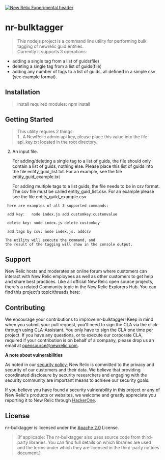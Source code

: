 [![New Relic Experimental header](https://github.com/newrelic/opensource-website/raw/master/src/images/categories/Experimental.png)](https://opensource.newrelic.com/oss-category/#new-relic-experimental)

# nr-bulktagger 

> This nodejs project is a command line utility for performing bulk tagging of newrelic guid entities.  
  Currently it supports 3 operations: 
  * adding a single tag from a list of guids(file)
  * deleting a single tag from a list of guids(file)
  * adding any number of tags to a list of guids, all defined in a simple csv (see example format). 

## Installation

>  install required modules:  npm install

## Getting Started
> This utility requres 2 things:  
  1 .  A NewRelic admin api key,  please place this value into the file api_key.txt located in the root directory.
  
  2.  An input file.  
  
      For adding/deleting a single tag to a list of guids,  the file should only contain a list of guids, nothing else.
      Please place this list of guids into the file entity_guid_list.txt.  For an example, see the file entity_guid_example.txt   
	  
	  For adding multiple tags to a list guids, the file needs to be in csv format. 
	  The csv file must be called entity_guid_list.csv.
      For an example please see the file entity_guild_example.csv
	  
	 here are examples of all 3 supported commands: 
	  
     add key:   node index.js add customkey:customvalue   
	 
	 delete key: node index.js delete customkey
	 
	 add tags by csv: node index.js. addcsv 
	 
	The utility will execute the command, and
	the result of the tagging will show in the console output.

## Support

New Relic hosts and moderates an online forum where customers can interact with New Relic employees as well as other customers to get help and share best practices. Like all official New Relic open source projects, there's a related Community topic in the New Relic Explorers Hub. You can find this project's topic/threads here:


## Contributing
We encourage your contributions to improve nr-bulktagger! Keep in mind when you submit your pull request, you'll need to sign the CLA via the click-through using CLA-Assistant. You only have to sign the CLA one time per project.
If you have any questions, or to execute our corporate CLA, required if your contribution is on behalf of a company,  please drop us an email at opensource@newrelic.com.

**A note about vulnerabilities**

As noted in our [security policy](../../security/policy), New Relic is committed to the privacy and security of our customers and their data. We believe that providing coordinated disclosure by security researchers and engaging with the security community are important means to achieve our security goals.

If you believe you have found a security vulnerability in this project or any of New Relic's products or websites, we welcome and greatly appreciate you reporting it to New Relic through [HackerOne](https://hackerone.com/newrelic).

## License
nr-bulktagger is licensed under the [Apache 2.0](http://apache.org/licenses/LICENSE-2.0.txt) License.
>[If applicable: The nr-bulktagger also uses source code from third-party libraries. You can find full details on which libraries are used and the terms under which they are licensed in the third-party notices document.]
